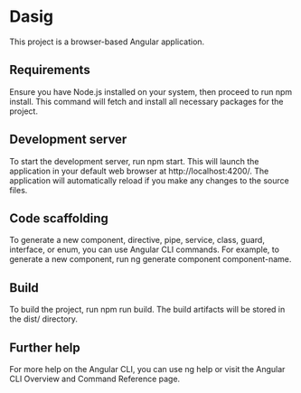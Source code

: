 # Dasig
This project is a browser-based Angular application.

## Requirements
Ensure you have Node.js installed on your system, then proceed to run npm install. This command will fetch and install all necessary packages for the project.

## Development server
To start the development server, run npm start. This will launch the application in your default web browser at http://localhost:4200/. The application will automatically reload if you make any changes to the source files.

## Code scaffolding
To generate a new component, directive, pipe, service, class, guard, interface, or enum, you can use Angular CLI commands. For example, to generate a new component, run ng generate component component-name.

## Build
To build the project, run npm run build. The build artifacts will be stored in the dist/ directory.

## Further help
For more help on the Angular CLI, you can use ng help or visit the Angular CLI Overview and Command Reference page.
